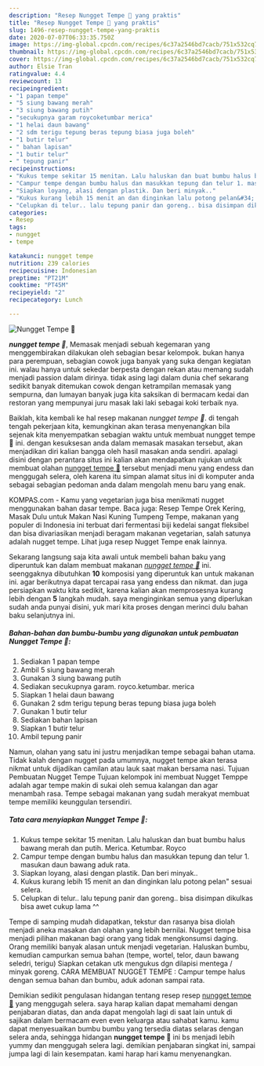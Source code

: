 ```yaml
---
description: "Resep Nungget Tempe 🍃 yang praktis"
title: "Resep Nungget Tempe 🍃 yang praktis"
slug: 1496-resep-nungget-tempe-yang-praktis
date: 2020-07-07T06:33:35.750Z
image: https://img-global.cpcdn.com/recipes/6c37a2546bd7cacb/751x532cq70/nungget-tempe-🍃-foto-resep-utama.jpg
thumbnail: https://img-global.cpcdn.com/recipes/6c37a2546bd7cacb/751x532cq70/nungget-tempe-🍃-foto-resep-utama.jpg
cover: https://img-global.cpcdn.com/recipes/6c37a2546bd7cacb/751x532cq70/nungget-tempe-🍃-foto-resep-utama.jpg
author: Elsie Tran
ratingvalue: 4.4
reviewcount: 13
recipeingredient:
- "1 papan tempe"
- "5 siung bawang merah"
- "3 siung bawang putih"
- "secukupnya garam roycoketumbar merica"
- "1 helai daun bawang"
- "2 sdm terigu tepung beras tepung biasa juga boleh"
- "1 butir telur"
- " bahan lapisan"
- "1 butir telur"
- " tepung panir"
recipeinstructions:
- "Kukus tempe sekitar 15 menitan. Lalu haluskan dan buat bumbu halus bawang merah dan putih. Merica. Ketumbar. Royco"
- "Campur tempe dengan bumbu halus dan masukkan tepung dan telur 1. masukan daun bawang aduk rata."
- "Siapkan loyang, alasi dengan plastik. Dan beri minyak.."
- "Kukus kurang lebih 15 menit an dan dinginkan lalu potong pelan&#34; sesuai selera."
- "Celupkan di telur.. lalu tepung panir dan goreng.. bisa disimpan dikulkas bisa awet cukup lama ^^"
categories:
- Resep
tags:
- nungget
- tempe

katakunci: nungget tempe 
nutrition: 239 calories
recipecuisine: Indonesian
preptime: "PT21M"
cooktime: "PT45M"
recipeyield: "2"
recipecategory: Lunch

---
```



![Nungget Tempe 🍃](https://img-global.cpcdn.com/recipes/6c37a2546bd7cacb/751x532cq70/nungget-tempe-🍃-foto-resep-utama.jpg)

<b><i>nungget tempe 🍃</i></b>, Memasak menjadi sebuah kegemaran yang menggembirakan dilakukan oleh sebagian besar kelompok. bukan hanya para perempuan, sebagian cowok juga banyak yang suka dengan kegiatan ini. walau hanya untuk sekedar berpesta dengan rekan atau memang sudah menjadi passion dalam dirinya. tidak asing lagi dalam dunia chef sekarang sedikit banyak ditemukan cowok dengan ketrampilan memasak yang sempurna, dan lumayan banyak juga kita saksikan di bermacam kedai dan restoran yang mempunyai juru masak laki laki sebagai koki terbaik nya.

Baiklah, kita kembali ke hal resep makanan <i>nungget tempe 🍃</i>. di tengah tengah pekerjaan kita, kemungkinan akan terasa menyenangkan bila sejenak kita menyempatkan sebagian waktu untuk membuat nungget tempe 🍃 ini. dengan kesuksesan anda dalam memasak masakan tersebut, akan menjadikan diri kalian bangga oleh hasil masakan anda sendiri. apalagi disini dengan perantara situs ini kalian akan mendapatkan rujukan untuk membuat olahan <u>nungget tempe 🍃</u> tersebut menjadi menu yang endess dan menggugah selera, oleh karena itu simpan alamat situs ini di komputer anda sebagai sebagian pedoman anda dalam mengolah menu baru yang enak.

KOMPAS.com - Kamu yang vegetarian juga bisa menikmati nugget menggunakan bahan dasar tempe. Baca juga: Resep Tempe Orek Kering, Masak Dulu untuk Makan Nasi Kuning Tumpeng Tempe, makanan yang populer di Indonesia ini terbuat dari fermentasi biji kedelai sangat fleksibel dan bisa divariasikan menjadi beragam makanan vegetarian, salah satunya adalah nugget tempe. Lihat juga resep Nugget Tempe enak lainnya.


Sekarang langsung saja kita awali untuk membeli bahan baku yang diperuntuk kan dalam membuat makanan <u><i>nungget tempe 🍃</i></u> ini. seenggaknya dibutuhkan <b>10</b> komposisi yang diperuntuk kan untuk makanan ini. agar berikutnya dapat tercapai rasa yang endess dan nikmat. dan juga persiapkan waktu kita sedikit, karena kalian akan memprosesnya kurang lebih dengan <b>5</b> langkah mudah. saya menginginkan semua yang diperlukan sudah anda punyai disini, yuk mari kita proses dengan merinci dulu bahan baku selanjutnya ini.

<!--inarticleads1-->

##### Bahan-bahan dan bumbu-bumbu yang digunakan untuk pembuatan Nungget Tempe 🍃:

1. Sediakan 1 papan tempe
1. Ambil 5 siung bawang merah
1. Gunakan 3 siung bawang putih
1. Sediakan secukupnya garam. royco.ketumbar. merica
1. Siapkan 1 helai daun bawang
1. Gunakan 2 sdm terigu tepung beras tepung biasa juga boleh
1. Gunakan 1 butir telur
1. Sediakan  bahan lapisan
1. Siapkan 1 butir telur
1. Ambil  tepung panir


Namun, olahan yang satu ini justru menjadikan tempe sebagai bahan utama. Tidak kalah dengan nugget pada umumnya, nugget tempe akan terasa nikmat untuk dijadikan camilan atau lauk saat makan bersama nasi. Tujuan Pembuatan Nugget Tempe Tujuan kelompok ini membuat Nugget Temppe adalah agar tempe makin di sukai oleh semua kalangan dan agar menambah rasa. Tempe sebagai makanan yang sudah merakyat membuat tempe memiliki keunggulan tersendiri. 

<!--inarticleads2-->

##### Tata cara menyiapkan Nungget Tempe 🍃:

1. Kukus tempe sekitar 15 menitan. Lalu haluskan dan buat bumbu halus bawang merah dan putih. Merica. Ketumbar. Royco
1. Campur tempe dengan bumbu halus dan masukkan tepung dan telur 1. masukan daun bawang aduk rata.
1. Siapkan loyang, alasi dengan plastik. Dan beri minyak..
1. Kukus kurang lebih 15 menit an dan dinginkan lalu potong pelan&#34; sesuai selera.
1. Celupkan di telur.. lalu tepung panir dan goreng.. bisa disimpan dikulkas bisa awet cukup lama ^^


Tempe di samping mudah didapatkan, tekstur dan rasanya bisa diolah menjadi aneka masakan dan olahan yang lebih bernilai. Nugget tempe bisa menjadi pilihan makanan bagi orang yang tidak mengkonsumsi daging. Orang memiliki banyak alasan untuk menjadi vegetarian. Haluskan bumbu, kemudian campurkan semua bahan (tempe, wortel, telor, daun bawang seledri, terigu) Siapkan cetakan utk mengukus dgn dilapisi mentega / minyak goreng. CARA MEMBUAT NUGGET TEMPE : Campur tempe halus dengan semua bahan dan bumbu, aduk adonan sampai rata. 

Demikian sedikit pengulasan hidangan tentang resep resep <u>nungget tempe 🍃</u> yang menggugah selera. saya harap kalian dapat memahami dengan penjabaran diatas, dan anda dapat mengolah lagi di saat lain untuk di sajikan dalam bermacam even even keluarga atau sahabat kamu. kamu dapat menyesuaikan bumbu bumbu yang tersedia diatas selaras dengan selera anda, sehingga hidangan <b>nungget tempe 🍃</b> ini bs menjadi lebih yummy dan menggugah selera lagi. demikian penjabaran singkat ini, sampai jumpa lagi di lain kesempatan. kami harap hari kamu menyenangkan.
